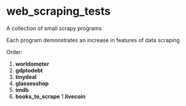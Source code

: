 # web_scraping_tests
A collection of small scrapy programs

Each program demonstrates an increase in features of data scraping

Order:

1. **worldometer**
1. **gdptodebt**
1. **tinydeal**
1. **glassesshop**
1. **imdb**
1. **books_to_scrape**
1.**livecoin**
